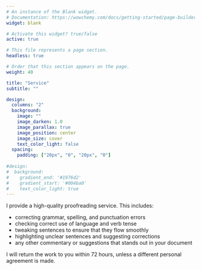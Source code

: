 ```yaml
---
# An instance of the Blank widget.
# Documentation: https://wowchemy.com/docs/getting-started/page-builder/
widget: blank

# Activate this widget? true/false
active: true

# This file represents a page section.
headless: true

# Order that this section appears on the page.
weight: 40

title: "Service"
subtitle: ""

design:
  columns: "2"
  background:
    image: ""
    image_darken: 1.0
    image_parallax: true
    image_position: center
    image_size: cover
    text_color_light: false
  spacing:
    padding: ["20px", "0", "20px", "0"]
 
#design:
#  background:
#    gradient_end: '#1976d2'
#    gradient_start: '#004ba0'
#    text_color_light: true
---
```


I provide a high-quality proofreading service. This includes:

- correcting grammar, spelling, and punctuation errors
- checking correct use of language and verb tense
- tweaking sentences to ensure that they flow smoothly
- highlighting unclear sentences and suggesting corrections
- any other commentary or suggestions that stands out in your document

I will return the work to you within 72 hours, unless a different personal agreement is made.



